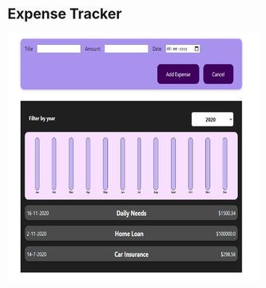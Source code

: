 # Expense Tracker 

<img src="https://github.com/AbhishekBhamare/React-UdemyCourse-Projects/blob/main/Expense%20Tracker/Screenshot.png" height="500">
